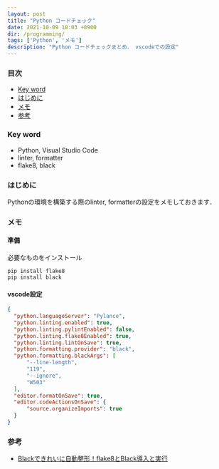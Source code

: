 ```yaml
---
layout: post
title: "Python コードチェック"
date: 2021-10-09 10:03 +0900
dir: /programming/
tags: ['Python', 'メモ']
description: "Python コードチェックまとめ． vscodeでの設定"
---
```


### 目次
- [Key word](#key-word)
- [はじめに](#はじめに)
- [メモ](#メモ)
- [参考](#参考)

### Key word
- Python, Visual Studio Code
- linter, formatter
- flake8, black

### はじめに
Pythonの環境を構築する際のlinter, formatterの設定をメモしておきます．

### メモ
#### 準備
必要なものをインストール
```
pip install flake8
pip install black
```

#### vscode設定
```json
{
  "python.languageServer": "Pylance",
  "python.linting.enabled": true,
  "python.linting.pylintEnabled": false,
  "python.linting.flake8Enabled": true,
  "python.linting.lintOnSave": true,
  "python.formatting.provider": "black",
  "python.formatting.blackArgs": [
      "--line-length",
      "119",
      "--ignore",
      "W503"
  ],
  "editor.formatOnSave": true,
  "editor.codeActionsOnSave": {
      "source.organizeImports": true
  }
}
```

### 参考
- [Blackできれいに自動整形！flake8とBlack導入と実行](https://qiita.com/tsu_0514/items/2d52c7bf79cd62d4af4a)
